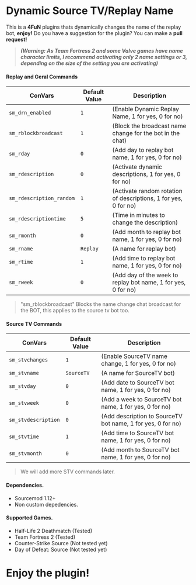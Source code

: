# Dynamic Source TV/Replay Name
This is a **4FuN** plugins thats dynamically changes the name of the replay bot, **enjoy!**
Do you have a suggestion for the plugin? You can make a **pull request!**

> ***(Warning: As Team Fortress 2 and some Valve games have name character limits, I recommend activating only 2 name settings or 3, depending on the size of the setting you are activating)***

#### Replay and Geral Commands

| **ConVars**               | **Default Value** | **Description**                                                                 |
|---------------------------|-------------------|---------------------------------------------------------------------------------|
| `sm_drn_enabled`          | `1`               | (Enable Dynamic Replay Name, 1 for yes, 0 for no)                               |
| `sm_rblockbroadcast`      | `1`               | (Block the broadcast name change for the bot in the chat)                       |
| `sm_rday`                 | `0`               | (Add day to replay bot name, 1 for yes, 0 for no)                               |
| `sm_rdescription`         | `0`               | (Activate dynamic descriptions, 1 for yes, 0 for no)                            |
| `sm_rdescription_random`  | `1`               | (Activate random rotation of descriptions, 1 for yes, 0 for no)                 |
| `sm_rdescriptiontime`     | `5`               | (Time in minutes to change the description)                                     |
| `sm_rmonth`               | `0`               | (Add month to replay bot name, 1 for yes, 0 for no)                             |
| `sm_rname`                | `Replay`          | (A name for replay bot)                                                         |
| `sm_rtime`                | `1`               | (Add time to replay bot name, 1 for yes, 0 for no)                              |
| `sm_rweek`                | `0`               | (Add day of the week to replay bot name, 1 for yes, 0 for no)                   |

> "sm_rblockbroadcast" Blocks the name change chat broadcast for the BOT, this applies to the source tv bot too.

#### Source TV Commands

| **ConVars**               | **Default Value** | **Description**                                                                 |
|---------------------------|-------------------|---------------------------------------------------------------------------------|
| `sm_stvchanges`           | `1`               | (Enable SourceTV name change, 1 for yes, 0 for no)                              |
| `sm_stvname`              | `SourceTV`        | (A name for SourceTV bot)                                                       |
| `sm_stvday`               | `0`               | (Add date to SourceTV bot name, 1 for yes, 0 for no)                            |
| `sm_stvweek`              | `0`               | (Add a week to SourceTV bot name, 1 for yes, 0 for no)                          |
| `sm_stvdescription`       | `0`               | (Add description to SourceTV bot name, 1 for yes, 0 for no)                     |
| `sm_stvtime`              | `1`               | (Add time to SourceTV bot name, 1 for yes, 0 for no)                            |
| `sm_stvmonth`             | `0`               | (Add month to SourceTV bot name, 1 for yes, 0 for no)                           |

> We will add more STV commands later.

#### Dependencies.
- Sourcemod 1.12+
- Non custom depedencies.

#### Supported Games.
- Half-Life 2 Deathmatch (Tested)
- Team Fortress 2 (Tested)
- Counter-Strike Source (Not tested yet)
- Day of Defeat: Source (Not tested yet)

# **Enjoy the plugin!**
